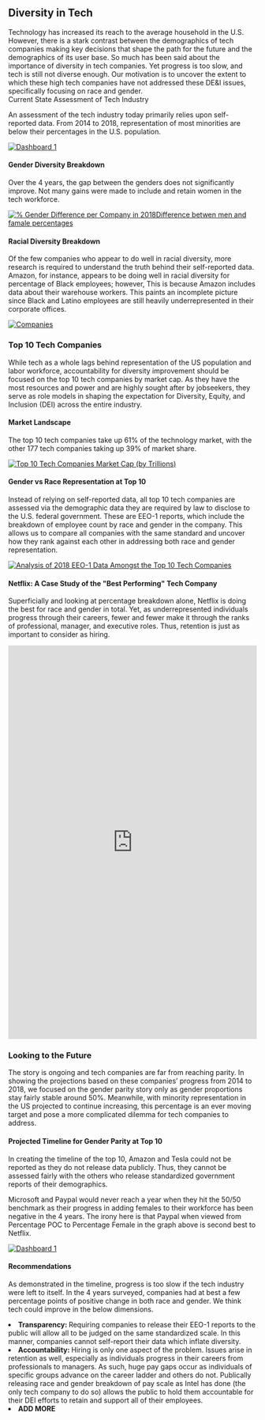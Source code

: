 ## Diversity in Tech

<div data-aos="fade-up" data-aos-duration="3000">
Technology has increased its reach to the average household in the U.S. However, there is a stark contrast between the demographics of tech companies making key decisions that shape the path for the future and the demographics of its user base. So much has been said about the importance of diversity in tech companies. Yet progress is too slow, and tech is still not diverse enough. Our motivation is to uncover the extent to which these high tech companies have not addressed these DE&I issues, specifically focusing on race and gender.
</div

<h2>Current State Assessment of Tech Industry</h2>

An assessment of the tech industry today primarily relies upon self-reported data. From 2014 to 2018, representation of most minorities are below their percentages in the U.S. population.

<div data-aos="zoom-in-down">
  <div class='tableauPlaceholder' id='viz1619456823582' style='position: relative'><noscript><a href='#'><img alt='Dashboard 1 ' src='https:&#47;&#47;public.tableau.com&#47;static&#47;images&#47;6B&#47;6BS8GKQF8&#47;1_rss.png' style='border: none' /></a></noscript><object class='tableauViz'  style='display:none;'><param name='host_url' value='https%3A%2F%2Fpublic.tableau.com%2F' /> <param name='embed_code_version' value='3' /> <param name='path' value='shared&#47;6BS8GKQF8' /> <param name='toolbar' value='yes' /><param name='static_image' value='https:&#47;&#47;public.tableau.com&#47;static&#47;images&#47;6B&#47;6BS8GKQF8&#47;1.png' /> <param name='animate_transition' value='yes' /><param name='display_static_image' value='yes' /><param name='display_spinner' value='yes' /><param name='display_overlay' value='yes' /><param name='display_count' value='yes' /><param name='language' value='en' /></object>
 </div>   
</div>

  <script type='text/javascript'>                    var divElement = document.getElementById('viz1619456823582');                    var vizElement = divElement.getElementsByTagName('object')[0];                    if ( divElement.offsetWidth > 800 ) { vizElement.style.width='1000px';vizElement.style.height='827px';} else if ( divElement.offsetWidth > 500 ) { vizElement.style.width='1000px';vizElement.style.height='827px';} else { vizElement.style.width='100%';vizElement.style.height='1227px';}                     var scriptElement = document.createElement('script');                    scriptElement.src = 'https://public.tableau.com/javascripts/api/viz_v1.js';                    vizElement.parentNode.insertBefore(scriptElement, vizElement);                
  </script>
</div>

#### Gender Diversity Breakdown
Over the 4 years, the gap between the genders does not significantly improve. Not many gains were made to include and retain women in the tech workforce. 
<br> 

<div data-aos="zoom-in-up">
  <div class='tableauPlaceholder' id='viz1619482708718' style='position: relative'><noscript><a href='#'><img alt='% Gender Difference per Company in 2018Difference betwen men and famale percentages ' src='https:&#47;&#47;public.tableau.com&#47;static&#47;images&#47;ED&#47;EDA_Vivian_Omondi-3&#47;GenderDifference&#47;1_rss.png' style='border: none' /></a></noscript><object class='tableauViz'  style='display:none;'><param name='host_url' value='https%3A%2F%2Fpublic.tableau.com%2F' /> <param name='embed_code_version' value='3' /> <param name='site_root' value='' /><param name='name' value='EDA_Vivian_Omondi-3&#47;GenderDifference' /><param name='tabs' value='no' /><param name='toolbar' value='yes' /><param name='static_image' value='https:&#47;&#47;public.tableau.com&#47;static&#47;images&#47;ED&#47;EDA_Vivian_Omondi-3&#47;GenderDifference&#47;1.png' /> <param name='animate_transition' value='yes' /><param name='display_static_image' value='yes' /><param name='display_spinner' value='yes' /><param name='display_overlay' value='yes' /><param name='display_count' value='yes' /><param name='language' value='en' /><param name='filter' value='publish=yes' /></object>
 </div>                
  <script type='text/javascript'>                    
    var divElement = document.getElementById('viz1619482708718');                    
    var vizElement = divElement.getElementsByTagName('object')[0];                    
    vizElement.style.width='100%';vizElement.style.height=(divElement.offsetWidth*0.75)+'px';                    
    var scriptElement = document.createElement('script');                    
    scriptElement.src = 'https://public.tableau.com/javascripts/api/viz_v1.js';                    
    vizElement.parentNode.insertBefore(scriptElement, vizElement);                
  </script>
 

#### Racial Diversity Breakdown
Of the few companies who appear to do well in racial diversity, more research is required to understand the truth behind their self-reported data. Amazon, for instance, appears to be doing well in racial diversity for percentage of Black employees; however, This is because Amazon includes data about their warehouse workers. This paints an incomplete picture since Black and Latino employees are still heavily underrepresented in their corporate offices.
<div class='tableauPlaceholder' id='viz1618896391006' style='position: relative'><noscript><a href='#'><img alt='Companies ' src='https:&#47;&#47;public.tableau.com&#47;static&#47;images&#47;Di&#47;DiversityinTechCompanies_16188954613140&#47;Companies&#47;1_rss.png' style='border: none' /></a></noscript><object class='tableauViz'  style='display:none;'><param name='host_url' value='https%3A%2F%2Fpublic.tableau.com%2F' /> <param name='embed_code_version' value='3' /> <param name='site_root' value='' /><param name='name' value='DiversityinTechCompanies_16188954613140&#47;Companies' /><param name='tabs' value='no' /><param name='toolbar' value='yes' /><param name='static_image' value='https:&#47;&#47;public.tableau.com&#47;static&#47;images&#47;Di&#47;DiversityinTechCompanies_16188954613140&#47;Companies&#47;1.png' /> <param name='animate_transition' value='yes' /><param name='display_static_image' value='yes' /><param name='display_spinner' value='yes' /><param name='display_overlay' value='yes' /><param name='display_count' value='yes' /><param name='language' value='en' /></object>
</div>        

<script type='text/javascript'>
  var divElement = document.getElementById('viz1618896391006');
  var vizElement = divElement.getElementsByTagName('object')[0];                    
  if ( divElement.offsetWidth > 800 ) { 
    vizElement.style.width='1000px';vizElement.style.height='827px';
  } 
  else if ( divElement.offsetWidth > 500 ) {  
    vizElement.style.width='1000px';vizElement.style.height='827px';
  } 
  else { vizElement.style.width='100%';vizElement.style.height='727px';
  }
  var scriptElement = document.createElement('script');scriptElement.src = 'https://public.tableau.com/javascripts/api/viz_v1.js';                           vizElement.parentNode.insertBefore(scriptElement, vizElement);
</script>


### Top 10 Tech Companies
While tech as a whole lags behind representation of the US population and labor workforce, accountability for diversity improvement should be focused on the top 10 tech companies by market cap. As they have the most resources and power and are highly sought after by jobseekers, they serve as role models in shaping the expectation for Diversity, Equity, and Inclusion (DEI) across the entire industry. 

#### Market Landscape
The top 10 tech companies take up 61% of the technology market, with the other 177 tech companies taking up 39% of market share. 

<div class='tableauPlaceholder' id='viz1619457019094' style='position: relative'><noscript><a href='#'><img alt='Top 10 Tech Companies Market Cap (by Trillions)  ' src='https:&#47;&#47;public.tableau.com&#47;static&#47;images&#47;To&#47;Top_10_MarketCap&#47;Sheet1&#47;1_rss.png' style='border: none' /></a></noscript><object class='tableauViz'  style='display:none;'><param name='host_url' value='https%3A%2F%2Fpublic.tableau.com%2F' /> <param name='embed_code_version' value='3' /> <param name='site_root' value='' /><param name='name' value='Top_10_MarketCap&#47;Sheet1' /><param name='tabs' value='no' /><param name='toolbar' value='yes' /><param name='static_image' value='https:&#47;&#47;public.tableau.com&#47;static&#47;images&#47;To&#47;Top_10_MarketCap&#47;Sheet1&#47;1.png' /> <param name='animate_transition' value='yes' /><param name='display_static_image' value='yes' /><param name='display_spinner' value='yes' /><param name='display_overlay' value='yes' /><param name='display_count' value='yes' /><param name='language' value='en' /></object>
</div>                

<script type='text/javascript'>                    var divElement = document.getElementById('viz1619457019094');                    var vizElement = divElement.getElementsByTagName('object')[0];                    vizElement.style.width='100%';vizElement.style.height=(divElement.offsetWidth*0.75)+'px';                    var scriptElement = document.createElement('script');                    scriptElement.src = 'https://public.tableau.com/javascripts/api/viz_v1.js';                    vizElement.parentNode.insertBefore(scriptElement, vizElement);                
</script>

#### Gender vs Race Representation at Top 10
Instead of relying on self-reported data, all top 10 tech companies are assessed via the demographic data they are required by law to disclose to the U.S. federal government. These are EEO-1 reports, which include the breakdown of employee count by race and gender in the company. This allows us to compare all companies with the same standard and uncover how they rank against each other in addressing both race and gender representation. 

<div class='tableauPlaceholder' id='viz1619473019655' style='position: relative'><noscript><a href='#'><img alt='Analysis of 2018 EEO-1 Data Amongst the Top 10 Tech Companies ' src='https:&#47;&#47;public.tableau.com&#47;static&#47;images&#47;to&#47;top10techcompanies_final&#47;Sheet1&#47;1_rss.png' style='border: none' /></a></noscript><object class='tableauViz'  style='display:none;'><param name='host_url' value='https%3A%2F%2Fpublic.tableau.com%2F' /> <param name='embed_code_version' value='3' /> <param name='site_root' value='' /><param name='name' value='top10techcompanies_final&#47;Sheet1' /><param name='tabs' value='no' /><param name='toolbar' value='yes' /><param name='static_image' value='https:&#47;&#47;public.tableau.com&#47;static&#47;images&#47;to&#47;top10techcompanies_final&#47;Sheet1&#47;1.png' /> <param name='animate_transition' value='yes' /><param name='display_static_image' value='yes' /><param name='display_spinner' value='yes' /><param name='display_overlay' value='yes' /><param name='display_count' value='yes' /><param name='language' value='en' /><param name='filter' value='publish=yes' /></object></div>              


<script type='text/javascript'>                    var divElement = document.getElementById('viz1619473019655');                    var vizElement = divElement.getElementsByTagName('object')[0];                    vizElement.style.width='100%';vizElement.style.height=(divElement.offsetWidth*0.75)+'px';                    var scriptElement = document.createElement('script');                    scriptElement.src = 'https://public.tableau.com/javascripts/api/viz_v1.js';                    vizElement.parentNode.insertBefore(scriptElement, vizElement);                </script>
#### Netflix: A Case Study of the "Best Performing" Tech Company  
Superficially and looking at percentage breakdown alone, Netflix is doing the best for race and gender in total. Yet, as underrepresented individuals progress through their careers, fewer and fewer make it through the ranks of professional, manager, and executive roles. Thus, retention is just as important to consider as hiring. 
<iframe width="100%" height="796" frameborder="0"
  src="https://observablehq.com/embed/@priyankaad/sequences-sunburst-for-paypal?cells=breadcrumb%2Cviewof+sunburst"></iframe>
  

### Looking to the Future
The story is ongoing and tech companies are far from reaching parity. In showing the projections based on these companies’ progress from 2014 to 2018, we focused on the gender parity story only as gender proportions stay fairly stable around 50%. Meanwhile, with minority representation in the US projected to continue increasing, this percentage is an ever moving target and pose a more complicated dilemma for tech companies to address. 
  
#### Projected Timeline for Gender Parity at Top 10
In creating the timeline of the top 10, Amazon and Tesla could not be reported as they do not release data publicly. Thus, they cannot be assessed fairly with the others who release standardized government reports of their demographics. 

Microsoft and Paypal would never reach a year when they hit the 50/50 benchmark as their progress in adding females to their workforce has been negative in the 4 years. The irony here is that Paypal when viewed from Percentage POC to Percentage Female in the graph above is second best to Netflix. 
<div class='tableauPlaceholder' id='viz1619457159695' style='position: relative'><noscript><a href='#'><img alt='Dashboard 1 ' src='https:&#47;&#47;public.tableau.com&#47;static&#47;images&#47;To&#47;Top10_Timelines&#47;Dashboard1&#47;1_rss.png' style='border: none' /></a></noscript><object class='tableauViz'  style='display:none;'><param name='host_url' value='https%3A%2F%2Fpublic.tableau.com%2F' /> <param name='embed_code_version' value='3' /> <param name='site_root' value='' /><param name='name' value='Top10_Timelines&#47;Dashboard1' /><param name='tabs' value='no' /><param name='toolbar' value='yes' /><param name='static_image' value='https:&#47;&#47;public.tableau.com&#47;static&#47;images&#47;To&#47;Top10_Timelines&#47;Dashboard1&#47;1.png' /> <param name='animate_transition' value='yes' /><param name='display_static_image' value='yes' /><param name='display_spinner' value='yes' /><param name='display_overlay' value='yes' /><param name='display_count' value='yes' /><param name='language' value='en' /></object>
</div>                

<script type='text/javascript'>                    var divElement = document.getElementById('viz1619457159695');                    var vizElement = divElement.getElementsByTagName('object')[0];                    if ( divElement.offsetWidth > 800 ) { vizElement.style.width='1000px';vizElement.style.height='827px';} else if ( divElement.offsetWidth > 500 ) { vizElement.style.width='1000px';vizElement.style.height='827px';} else { vizElement.style.width='100%';vizElement.style.height='727px';}                     var scriptElement = document.createElement('script');                    scriptElement.src = 'https://public.tableau.com/javascripts/api/viz_v1.js';                    vizElement.parentNode.insertBefore(scriptElement, vizElement);                
</script>

#### Recommendations
As demonstrated in the timeline, progress is too slow if the tech industry were left to itself. In the 4 years surveyed, companies had at best a few percentage points of positive change in both race and gender. We think tech could improve in the below dimensions. 
<br>
<li> <b>Transparency: </b> Requiring companies to release their EEO-1 reports to the public will allow all to be judged on the same standardized scale. In this manner, companies cannot self-report their data which inflate diversity.
<li> <b>Accountability: </b> Hiring is only one aspect of the problem. Issues arise in retention as well, especially as individuals progress in their careers from professionals to managers. As such, huge pay gaps occur as individuals of specific groups advance on the career ladder and others do not. Publically releasing race and gender breakdown of pay scale as Intel has done (the only tech company to do so) allows the public to hold them accountable for their DEI efforts to retain and support all of their employees. 
<li> <b>ADD MORE</b>
